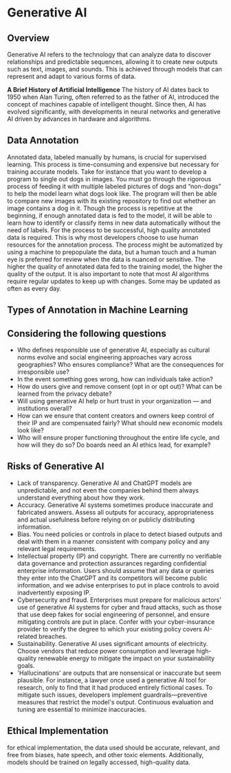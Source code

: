 # Generative AI

## Overview

Generative AI refers to the technology that can analyze data to discover relationships and predictable sequences, allowing it to create new outputs such as text, images, and sounds. This is achieved through models that can represent and adapt to various forms of data.

**A Brief History of Artificial Intelligence** The history of AI dates back to 1950 when Alan Turing, often referred to as the father of AI, introduced the concept of machines capable of intelligent thought. Since then, AI has evolved significantly, with developments in neural networks and generative AI driven by advances in hardware and algorithms.

## Data Annotation
Annotated data, labeled manually by humans, is crucial for supervised learning. This process is time-consuming and expensive but necessary for training accurate models.
Take for instance that you want to develop a program to single out dogs in images. You must go through the rigorous process of feeding it with multiple labeled pictures of dogs and “non-dogs” to help the model learn what dogs look like. The program will then be able to compare new images with its existing repository to find out whether an image contains a dog in it.
Though the process is repetitive at the beginning, if enough annotated data is fed to the model, it will be able to learn how to identify or classify items in new data automatically without the need of labels. For the process to be successful, high quality annotated data is required. This is why most developers choose to use human resources for the annotation process.
The process might be automatized by using a machine to prepopulate the data, but a human touch and a human eye is preferred for review when the data is nuanced or sensitive. The higher the quality of annotated data fed to the training model, the higher the quality of the output. It is also important to note that most AI algorithms require regular updates to keep up with changes. Some may be updated as often as every day.

## Types of Annotation in Machine Learning

## Considering the following questions
- Who defines responsible use of generative AI, especially as cultural norms evolve and social engineering approaches vary across geographies? Who ensures compliance? What are the consequences for irresponsible use? 
- In the event something goes wrong, how can individuals take action?
- How do users give and remove consent (opt in or opt out)? What can be learned from the privacy debate?
- Will using generative AI help or hurt trust in your organization — and institutions overall?
- How can we ensure that content creators and owners keep control of their IP and are compensated fairly? What should new economic models look like? 
- Who will ensure proper functioning throughout the entire life cycle, and how will they do so? Do boards need an AI ethics lead, for example?

## Risks of Generative AI
- Lack of transparency. Generative AI and ChatGPT models are unpredictable, and not even the companies behind them always understand everything about how they work.
- Accuracy. Generative AI systems sometimes produce inaccurate and fabricated answers. Assess all outputs for accuracy, appropriateness and actual usefulness before relying on or publicly distributing information. 
- Bias. You need policies or controls in place to detect biased outputs and deal with them in a manner consistent with company policy and any relevant legal requirements.
- Intellectual property (IP) and copyright. There are currently no verifiable data governance and protection assurances regarding confidential enterprise information. Users should assume that any data or queries they enter into the ChatGPT and its competitors will become public information, and we advise enterprises to put in place controls to avoid inadvertently exposing IP. 
- Cybersecurity and fraud. Enterprises must prepare for malicious actors’ use of generative AI systems for cyber and fraud attacks, such as those that use deep fakes for social engineering of personnel, and ensure mitigating controls are put in place. Confer with your cyber-insurance provider to verify the degree to which your existing policy covers AI-related breaches.
- Sustainability. Generative AI uses significant amounts of electricity. Choose vendors that reduce power consumption and leverage high-quality renewable energy to mitigate the impact on your sustainability goals.
- 'Hallucinations' are outputs that are nonsensical or inaccurate but seem plausible. For instance, a lawyer once used a generative AI tool for research, only to find that it had produced entirely fictional cases. To mitigate such issues, developers implement guardrails—preventive measures that restrict the model's output. Continuous evaluation and tuning are essential to minimize inaccuracies.

## Ethical Implementation 
for ethical implementation, the data used should be accurate, relevant, and free from biases, hate speech, and other toxic elements. Additionally, models should be trained on legally accessed, high-quality data.
